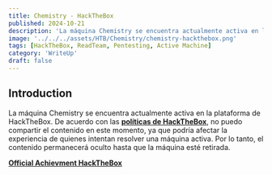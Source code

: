 ```yaml
---
title: Chemistry - HackTheBox
published: 2024-10-21
description: 'La máquina Chemistry se encuentra actualmente activa en la plataforma de HackTheBox. De acuerdo con las políticas de HackTheBox, no puedo compartir el contenido en este momento, ya que podría afectar la experiencia de quienes intentan resolver una máquina activa. Por lo tanto, el contenido permanecerá oculto hasta que la máquina esté retirada.'
image: '../../../assets/HTB/Chemistry/chemistry-hackthebox.png'
tags: [HackTheBox, ReadTeam, Pentesting, Active Machine]
category: 'WriteUp'
draft: false 
---
```



## Introduction

La máquina Chemistry se encuentra actualmente activa en la plataforma de HackTheBox. De acuerdo con las **[políticas de HackTheBox](https://help.hackthebox.com/en/articles/5188925-streaming-writeups-walkthrough-guidelines)**, no puedo compartir el contenido en este momento, ya que podría afectar la experiencia de quienes intentan resolver una máquina activa. Por lo tanto, el contenido permanecerá oculto hasta que la máquina esté retirada.

**[Official Achievment HackTheBox](https://www.hackthebox.com/achievement/machine/2035837/631)**

<br>